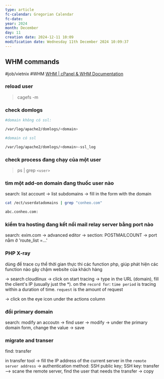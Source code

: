 ```yaml
---
type: article
fc-calendar: Gregorian Calendar
fc-date: 
year: 2024
month: December
day: 11
creation date: 2024-12-11 10:09
modification date: Wednesday 11th December 2024 10:09:37
---
```


## WHM commands 
#job/vietnix #WHM 
[WHM | cPanel & WHM Documentation](https://docs.cpanel.net/whm/)

### reload user 

> cagefs -m

### check domlogs 

```bash
#domain không có ssl: 

/var/log/apache2/domlogs/<domain>

#domain có ssl 

/var/log/apache2/domlogs/<domain>-ssl_log 
```

### check process đang chạy của một user 

>ps | grep `<user>`

### tìm một add-on domain đang thuốc user nào 

search: list account
-> list subdomains 
-> fill in the form with the domain 

```bash
cat /ect/userdatadomains | grep "conheo.com"

abc.conheo.com:
```

###  kiểm tra hosting đang kết nối mail relay server bằng port nào 

search: exim.com 
-> advanced editor 
-> section: POSTMAILCOUNT 
-> port nằm ở 'route_list =...'

### PHP X-ray


dùng để trace cụ thể thời gian thực thi các function php, giúp phát hiện các function nào gây chậm website của khách hàng 

-> search cloudlinux 
-> click on start tracing 
-> type in the URL (domain), fill the client's IP (usually just the \*). on the `record for`: `time period` is tracing within a duration of time. `request` is the amount of request

-> click on the eye icon under the actions column 

### đổi primary domain 

search: modify an accoutn 
-> find user -> modify -> under the primary domain form, change the value -> save 

### migrate and transer 

find: transfer 

in transfer tool -> fill the IP address of the current server in the `remote server address`
-> authentication method: SSH public key; SSH key: transfer
--> scane the remote server, find the user that needs the transfer -> copy 